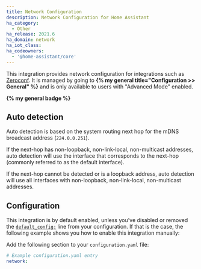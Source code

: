 ```yaml
---
title: Network Configuration
description: Network Configuration for Home Assistant
ha_category:
  - Other
ha_release: 2021.6
ha_domain: network
ha_iot_class:
ha_codeowners:
  - '@home-assistant/core'
---
```


This integration provides network configuration for integrations such as [Zeroconf](/integrations/zeroconf/). It is managed by going to **{% my general title="Configuration >> General" %}** and is only available to users with "Advanced Mode" enabled.

**{% my general badge %}**

## Auto detection

Auto detection is based on the system routing next hop for the mDNS broadcast address (`224.0.0.251`).

If the next-hop has non-loopback, non-link-local, non-multicast addresses, auto detection will use the interface that corresponds to the next-hop (commonly referred to as the default interface).

If the next-hop cannot be detected or is a loopback address, auto detection will use all interfaces with non-loopback, non-link-local, non-multicast addresses. 

## Configuration

This integration is by default enabled, unless you've disabled or removed the [`default_config:`](/integrations/default_config/) line from your configuration. If that is the case, the following example shows you how to enable this integration manually:

Add the following section to your `configuration.yaml` file:

```yaml
# Example configuration.yaml entry
network:
```
